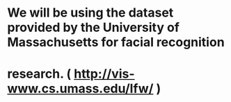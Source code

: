 # We will be using the dataset provided by the University of Massachusetts for facial recognition
# research. ( http://vis-www.cs.umass.edu/lfw/ )
